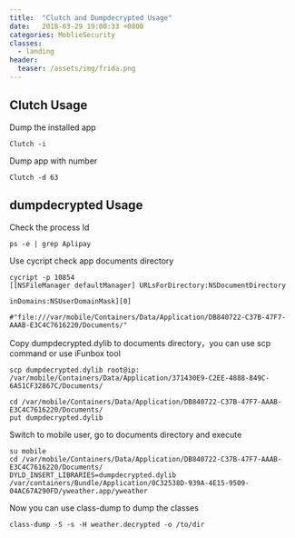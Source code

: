 ```yaml
---
title:  "Clutch and Dumpdecrypted Usage"
date:   2018-03-29 19:00:33 +0800
categories: MoblieSecurity
classes:
  - landing
header:
  teaser: /assets/img/frida.png
---
```



## Clutch Usage
Dump the installed app
```
Clutch -i
```
Dump app with number
```
Clutch -d 63
```

## dumpdecrypted Usage
Check the process Id
```
ps -e | grep Aplipay
```
Use cycript check app documents directory
```
cycript -p 10854
[[NSFileManager defaultManager] URLsForDirectory:NSDocumentDirectory
                                              inDomains:NSUserDomainMask][0]

#"file:///var/mobile/Containers/Data/Application/DB840722-C37B-47F7-AAAB-E3C4C7616220/Documents/"
```
Copy dumpdecrypted.dylib to documents directory，you can use scp command or use iFunbox tool
```
scp dumpdecrypted.dylib root@ip: /var/mobile/Containers/Data/Application/371430E9-C2EE-4888-849C-6A51CF32867C/Documents/

cd /var/mobile/Containers/Data/Application/DB840722-C37B-47F7-AAAB-E3C4C7616220/Documents/
put dumpdecrypted.dylib
```
Switch to mobile user, go to documents directory and execute
```
su mobile
cd /var/mobile/Containers/Data/Application/DB840722-C37B-47F7-AAAB-E3C4C7616220/Documents/
DYLD_INSERT_LIBRARIES=dumpdecrypted.dylib /var/containers/Bundle/Application/0C32538D-939A-4E15-9509-04AC67A290FD/yweather.app/yweather
```
Now you can use class-dump to dump the classes
```
class-dump -S -s -H weather.decrypted -o /to/dir
```
